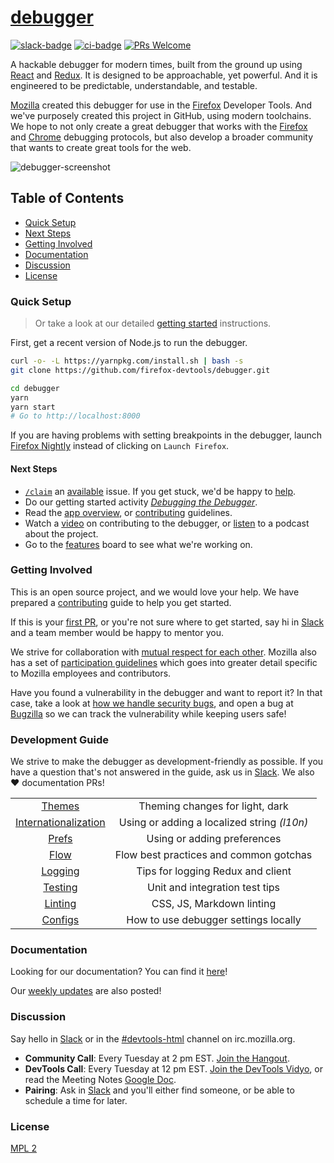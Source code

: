 # [debugger][website]

[website]: http://firefox-dev.tools/debugger/

[![slack-badge]][slack] [![ci-badge]][ci-status] [![PRs Welcome]][make-a-pull-request]

A hackable debugger for modern times, built from the ground up using [React] and [Redux]. It is designed to be approachable, yet powerful. And it is engineered to be predictable, understandable, and testable.

[Mozilla] created this debugger for use in the [Firefox] Developer Tools. And we've purposely created this project in GitHub, using modern toolchains. We hope to not only create a great debugger that works with the [Firefox][firefox-rdp] and [Chrome][chrome-rdp] debugging protocols, but also develop a broader community that wants to create great tools for the web.

![debugger-screenshot]

## Table of Contents

- [Quick Setup](#quick-setup)
- [Next Steps](#next-steps)
- [Getting Involved](#getting-involved)
- [Documentation](#documentation)
- [Discussion](#discussion)
- [License](#license)

### Quick Setup

> Or take a look at our detailed [getting started][getting-started] instructions.

First, get a recent version of Node.js to run the debugger.

```bash
curl -o- -L https://yarnpkg.com/install.sh | bash -s
git clone https://github.com/firefox-devtools/debugger.git

cd debugger
yarn
yarn start
# Go to http://localhost:8000
```

If you are having problems with setting breakpoints in the debugger, launch [Firefox Nightly](https://github.com/firefox-devtools/debugger/blob/master/docs/getting-setup.md#starting-firefox-nightly) instead of clicking on `Launch Firefox`.

#### Next Steps

- [`/claim`][cl] an [available] issue. If you get stuck, we'd be happy to [help].
- Do our getting started activity _[Debugging the Debugger][first-activity]_.
- Read the [app overview][app-overview], or [contributing][contributing] guidelines.
- Watch a [video][getting-started-screencast] on contributing to the debugger, or [listen][changelog] to a podcast about the project.
- Go to the [features][tracking] board to see what we're working on.

### Getting Involved

This is an open source project, and we would love your help. We have prepared a [contributing] guide to help you get started.

If this is your [first PR][make-a-pull-request], or you're not sure where to get started,
say hi in [Slack][slack] and a team member would be happy to mentor you.

We strive for collaboration with [mutual respect for each other][contributing]. Mozilla also has a set of [participation guidelines] which goes into greater detail specific to Mozilla employees and contributors.

Have you found a vulnerability in the debugger and want to report it? In that case, take
a look at [how we handle security bugs][vulnerabilities], and open a bug at [Bugzilla][bugzilla] so we can track the vulnerability while keeping users safe!

### Development Guide

We strive to make the debugger as development-friendly as possible. If you have a question that's not answered in the guide, ask us in [Slack][slack]. We also :heart: documentation PRs!

|                        |                                             |
| :--------------------: | :-----------------------------------------: |
|        [Themes]        |       Theming changes for light, dark       |
| [Internationalization] | Using or adding a localized string _(l10n)_ |
|        [Prefs]         |         Using or adding preferences         |
|         [Flow]         |   Flow best practices and common gotchas    |
|       [Logging]        |      Tips for logging Redux and client      |
|       [Testing]        |       Unit and integration test tips        |
|       [Linting]        |          CSS, JS, Markdown linting          |
|       [Configs]        |    How to use debugger settings locally     |

### Documentation

Looking for our documentation? You can find it [here][docs]!

Our [weekly updates][weekly-updates] are also posted!

### Discussion

Say hello in [Slack][slack] or in the [#devtools-html][irc-devtools-html] channel on irc.mozilla.org.

- **Community Call**: Every Tuesday at 2 pm EST. [Join the Hangout][community-call].
- **DevTools Call**: Every Tuesday at 12 pm EST. [Join the DevTools Vidyo][vidyo], or read the Meeting Notes [Google Doc][google-docs].
- **Pairing**: Ask in [Slack][slack] and you'll either find someone, or be able to schedule a time for later.

### License

[MPL 2](./LICENSE)

[react]: https://facebook.github.io/react/
[redux]: http://redux.js.org/
[mozilla]: https://www.mozilla.org/
[firefox]: https://www.mozilla.org/firefox/
[firefox-rdp]: https://wiki.mozilla.org/Remote_Debugging_Protocol
[chrome-rdp]: https://chromedevtools.github.io/debugger-protocol-viewer/1-2/
[slack-badge]: https://devtools-html-slack.herokuapp.com/badge.svg
[slack]: https://devtools-html-slack.herokuapp.com/
[debugger-screenshot]: https://shipusercontent.com/47aaaa7a6512691f964101bfb0832abe/Screen%20Shot%202017-08-15%20at%202.34.05%20PM.png
[ci-badge]: https://circleci.com/gh/firefox-devtools/debugger.svg??&style=shield
[ci-status]: https://circleci.com/gh/firefox-devtools/debugger/tree/master
[prs welcome]: https://img.shields.io/badge/PRs-welcome-brightgreen.svg?style=flat-square
[make-a-pull-request]: http://makeapullrequest.com
[getting-started]: ./docs/getting-setup.md
[contributing]: ./.github/CONTRIBUTING.md
[getting-started-screencast]: ./docs/videos.md
[available]: https://github.com/firefox-devtools/debugger/labels/available
[app-overview]: ./docs/debugger-react-redux-overview.md
[first-activity]: ./docs/debugging-the-debugger.md
[tracking]: https://github.com/firefox-devtools/debugger/projects/10
[help]: ./docs/local-development.md#getting-help
[participation guidelines]: https://www.mozilla.org/en-US/about/governance/policies/participation/
[irc-devtools-html]: irc://irc.mozilla.org/devtools-html
[community-call]: https://appear.in/firefox-debugger
[devtools-call]: https://wiki.mozilla.org/DevTools
[bugzilla]: https://bugzilla.mozilla.org/query.cgi
[vulnerabilities]: https://www.mozilla.org/en-US/about/governance/policies/security-group/bugs/
[vidyo]: https://v.mozilla.com/flex.html?roomdirect.html&key=n9vJUD3L1vRMHKQC5OCNRT3UBjw
[changelog]: https://changelog.com/podcast/247
[docs]: https://firefox-devtools.github.io/debugger/docs/
[weekly-updates]: https://firefox-devtools.github.io/debugger/docs/updates
[configs]: ./docs/local-development.md#configs
[themes]: ./docs/local-development.md#themes
[internationalization]: ./docs/local-development.md#internationalization
[prefs]: ./docs/local-development.md#prefs
[flow]: ./docs/local-development.md#flow
[logging]: ./docs/local-development.md#logging
[testing]: ./docs/local-development.md#testing
[linting]: ./docs/local-development.md#linting
[google-docs]: https://docs.google.com/document/d/146p7Y8Ues_AKjj4ReWCk6InOPWe3C3Koy6EQ1qnYKNM/edit
[cl]: ./docs/issues.md#claiming-issues

